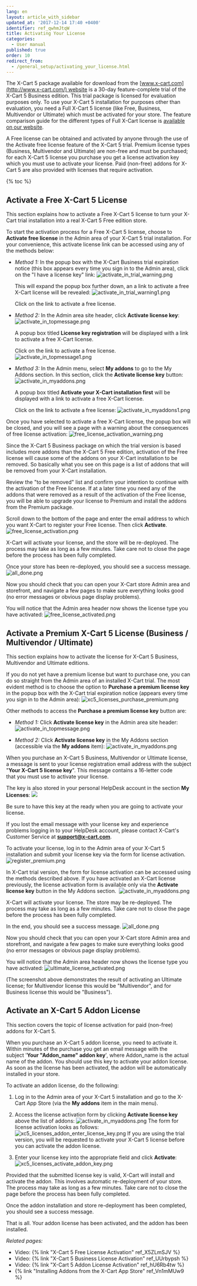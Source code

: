 ```yaml
---
lang: en
layout: article_with_sidebar
updated_at: '2017-12-14 17:40 +0400'
identifier: ref_qwhmJtqW
title: Activating Your License
categories:
  - User manual
published: true
order: 10
redirect_from:
  - /general_setup/activating_your_license.html
---
```


The X-Cart 5 package available for download from the [www.x-cart.com](http://www.x-cart.com/) website is a 30-day feature-complete trial of the X-Cart 5 Business edition. This trial package is licensed for evaluation purposes only. To use your X-Cart 5 installation for purposes other than evaluation, you need a Full X-Cart 5 license (like Free, Business, Multivendor or Ultimate) which must be activated for your store. The feature comparison guide for the different types of Full X-Cart license is [available on our website](https://www.x-cart.com/software-pricing.html).

A Free license can be obtained and activated by anyone through the use of the Activate free license feature of the X-Cart 5 trial. Premium license types (Business, Multivendor and Ultimate) are non-free and must be purchased; for each X-Cart 5 license you purchase you get a license activation key which you must use to activate your license. Paid (non-free) addons for X-Cart 5 are also provided with licenses that require activation.

{% toc %}

## Activate a Free X-Cart 5 License

This section explains how to activate a Free X-Cart 5 license to turn your X-Cart trial installation into a real X-Cart 5 Free edition store.

To start the activation process for a Free X-Cart 5 license, choose to **Activate free license** in the Admin area of your X-Cart 5 trial installation. For your convenience, this activate license link can be accessed using any of the methods below:  

   *   _Method 1:_
       In the popup box with the X-Cart Business trial expiration notice (this box appears every time you sign in to the Admin area), click on the "I have a license key" link:
       ![activate_in_trial_warning.png]({{site.baseurl}}/attachments/ref_qwhmJtqW/activate_in_trial_warning.png)

       This will expand the popup box further down, an a link to activate a free X-Cart license will be revealed:
       ![activate_in_trial_warning1.png]({{site.baseurl}}/attachments/ref_qwhmJtqW/activate_in_trial_warning1.png)
       
       Click on the link to activate a free license.
       
   *   _Method 2:_ In the Admin area site header, click **Activate license key**:
       ![activate_in_topmessage.png]({{site.baseurl}}/attachments/ref_qwhmJtqW/activate_in_topmessage.png)

       A popup box titled **License key registration** will be displayed with a link to activate a free X-Cart license. 
       
       Click on the link to activate a free license.
       ![activate_in_topmessage1.png]({{site.baseurl}}/attachments/ref_qwhmJtqW/activate_in_topmessage1.png)

   *    _Method 3:_ In the Admin menu, select **My addons** to go to the My Addons section. In this section, click the **Activate license key** button:
        ![activate_in_myaddons.png]({{site.baseurl}}/attachments/ref_qwhmJtqW/activate_in_myaddons.png)

        A popup box titled **Activate your X-Cart installation first** will be displayed with a link to activate a free X-Cart license. 

        Click on the link to activate a free license:
        ![activate_in_myaddons1.png]({{site.baseurl}}/attachments/ref_qwhmJtqW/activate_in_myaddons1.png)


Once you have selected to activate a free X-Cart license, the popup box will be closed, and you will see a page with a warning about the consequences of free license activation:
         ![free_license_activation_warning.png]({{site.baseurl}}/attachments/ref_qwhmJtqW/free_license_activation_warning.png)

Since the X-Cart 5 Business package on which the trial version is based includes more addons than the X-Cart 5 Free edition, activation of the Free license will cause some of the addons on your X-Cart installation to be removed. So basically what you see on this page is a list of addons that will be removed from your X-Cart installation.

Review the "to be removed" list and confirm your intention to continue with the activation of the Free license. If at a later time you need any of the addons that were removed as a result of the activation of the Free license, you will be able to upgrade your license to Premium and install the addons from the Premium package.

Scroll down to the bottom of the page and enter the email address to which you want X-Cart to register your Free license. Then click **Activate**.
          ![free_license_activation.png]({{site.baseurl}}/attachments/ref_qwhmJtqW/free_license_activation.png)

X-Cart will activate your license, and the store will be re-deployed. The process may take as long as a few minutes. Take care not to close the page before the process has been fully completed.

Once your store has been re-deployed, you should see a success message.
          ![all_done.png]({{site.baseurl}}/attachments/ref_qwhmJtqW/all_done.png)

Now you should check that you can open your X-Cart store Admin area and storefront, and navigate a few pages to make sure everything looks good (no error messages or obvious page display problems). 

You will notice that the Admin area header now shows the license type you have activated:
          ![free_license_activated.png]({{site.baseurl}}/attachments/ref_qwhmJtqW/free_license_activated.png)


## Activate a Premium X-Cart 5 License (Business / Multivendor / Ultimate)

This section explains how to activate the license for X-Cart 5 Business, Multivendor and Ultimate editions.

If you do not yet have a premium license but want to purchase one, you can do so straight from the Admin area of an installed X-Cart trial. The most evident method is to choose the option to **Purchase a premium license key** in the popup box with the X-Cart trial expiration notice (appears every time you sign in to the Admin area):               ![xc5_licenses_purchase_premium.png]({{site.baseurl}}/attachments/ref_qwhmJtqW/xc5_licenses_purchase_premium.png)

Other methods to access the **Purchase a premium license key** button are:

   *   _Method 1:_ Click **Activate license key** in the Admin area site header:
        ![activate_in_topmessage.png]({{site.baseurl}}/attachments/ref_qwhmJtqW/activate_in_topmessage.png)

    
   *   _Method 2:_ Click **Activate license key** in the My Addons section (accessible via the **My addons** item):
        ![activate_in_myaddons.png]({{site.baseurl}}/attachments/ref_qwhmJtqW/activate_in_myaddons.png)
       
When you purchase an X-Cart 5 Business, Multivendor or Ultimate license, a message is sent to your license registration email address with the subject "**Your X-Cart 5 license key**". This message contains a 16-letter code that you must use to activate your license. 

The key is also stored in your personal HelpDesk account in the section **My Licenses**:
       ![]({{site.baseurl}}/attachments/8225232/8356149.png)

Be sure to have this key at the ready when you are going to activate your license.

If you lost the email message with your license key and experience problems logging in to your HelpDesk account, please contact X-Cart's Customer Service at **[support@x-cart.com](mailto:support@x-cart.com)**.

To activate your license, log in to the Admin area of your X-Cart 5 installation and submit your license key via the form for license activation. 
       ![register_premium.png]({{site.baseurl}}/attachments/ref_qwhmJtqW/register_premium.png)

In X-Cart trial version, the form for license activation can be accessed using the methods described above. If you have activated an X-Cart license previously, the license activation form is available only via the **Activate license key** button in the My Addons section. 
       ![activate_in_myaddons.png]({{site.baseurl}}/attachments/ref_qwhmJtqW/activate_in_myaddons.png)

X-Cart will activate your license. The store may be re-deployed. The process may take as long as a few minutes. Take care not to close the page before the process has been fully completed.

In the end, you should see a success message.
          ![all_done.png]({{site.baseurl}}/attachments/ref_qwhmJtqW/all_done.png)

Now you should check that you can open your X-Cart store Admin area and storefront, and navigate a few pages to make sure everything looks good (no error messages or obvious page display problems). 

You will notice that the Admin area header now shows the license type you have activated:
          ![ultimate_license_activated.png]({{site.baseurl}}/attachments/ref_qwhmJtqW/ultimate_license_activated.png)

(The screenshot above demonstrates the result of activating an Ultimate license; for Multivendor license this would be "Multivendor", and for Business license this would be "Business").

## Activate an X-Cart 5 Addon License

This section covers the topic of license activation for paid (non-free) addons for X-Cart 5.

When you purchase an X-Cart 5 addon license, you need to activate it. Within minutes of the purchase you get an email message with the subject '**Your **"**Addon_name**"** addon key**', where Addon_name is the actual name of the addon. You should use this key to activate your addon license. As soon as the license has been activated, the addon will be automatically installed in your store.

To activate an addon license, do the following:

1.  Log in to the Admin area of your X-Cart 5 installation and go to the X-Cart App Store (via the **My addons** item in the main menu).

2.  Access the license activation form by clicking **Activate license key** above the list of addons:
    ![activate_in_myaddons.png]({{site.baseurl}}/attachments/ref_qwhmJtqW/activate_in_myaddons.png)
    The form for license activation looks as follows:
    ![xc5_licenses_addon_enter_license_key.png]({{site.baseurl}}/attachments/ref_qwhmJtqW/xc5_licenses_addon_enter_license_key.png)
    If you are using the trial version, you will be requested to activate your X-Cart 5 license before you can activate the addon license.

3.  Enter your license key into the appropriate field and click **Activate**:
    ![xc5_licenses_activate_addon_key.png]({{site.baseurl}}/attachments/ref_qwhmJtqW/xc5_licenses_activate_addon_key.png)

Provided that the submitted license key is valid, X-Cart will install and activate the addon. 
This involves automatic re-deployment of your store. The process may take as long as a few minutes. Take care not to close the page before the process has been fully completed.

Once the addon installation and store re-deployment has been completed, you should see a success message.

That is all. Your addon license has been activated, and the addon has been installed. 

_Related pages:_

*   Video: {% link "X-Cart 5 Free License Activation" ref_X5ZLmSJV %}
*   Video: {% link "X-Cart 5 Business License Activation" ref_UUrbypsh %}
*   Video: {% link "X-Cart 5 Addon License Activation" ref_hU6Rb4tw %}
*   {% link "Installing Addons from the X-Cart App Store" ref_Vn1mMUw9 %}
